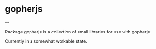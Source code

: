 # gopherjs
--

Package gopherjs is a collection of small libraries for use with gopherjs.

Currently in a somewhat workable state.
